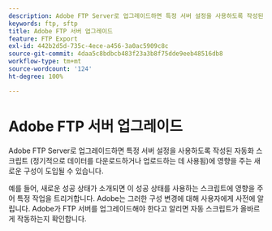 ```yaml
---
description: Adobe FTP Server로 업그레이드하면 특정 서버 설정을 사용하도록 작성된 자동화 스크립트 (정기적으로 데이터를 다운로드하거나 업로드하는 데 사용됨)에 영향을 주는 새로운 구성이 도입될 수 있습니다.
keywords: ftp, sftp
title: Adobe FTP 서버 업그레이드
feature: FTP Export
exl-id: 442b2d5d-735c-4ece-a456-3a0ac5909c8c
source-git-commit: 4daa5c8bdbcb483f23a3b8f75dde9eeb48516db8
workflow-type: tm+mt
source-wordcount: '124'
ht-degree: 100%

---
```


# Adobe FTP 서버 업그레이드

Adobe FTP Server로 업그레이드하면 특정 서버 설정을 사용하도록 작성된 자동화 스크립트 (정기적으로 데이터를 다운로드하거나 업로드하는 데 사용됨)에 영향을 주는 새로운 구성이 도입될 수 있습니다.

예를 들어, 새로운 성공 상태가 소개되면 이 성공 상태를 사용하는 스크립트에 영향을 주어 특정 작업을 트리거합니다. Adobe는 그러한 구성 변경에 대해 사용자에게 사전에 알립니다. Adobe가 FTP 서버를 업그레이드해야 한다고 알리면 자동 스크립트가 올바르게 작동하는지 확인합니다.

